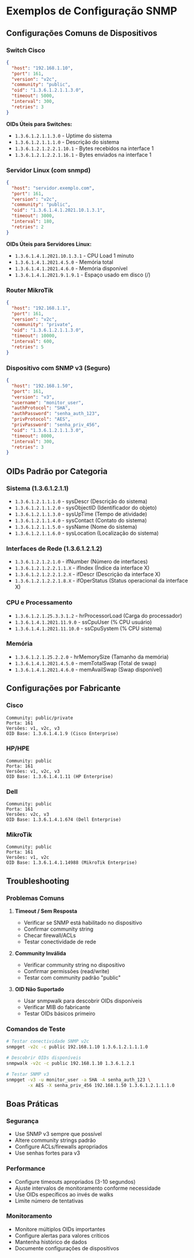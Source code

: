 # Exemplos de Configuração SNMP

## Configurações Comuns de Dispositivos

### Switch Cisco

```json
{
  "host": "192.168.1.10",
  "port": 161,
  "version": "v2c",
  "community": "public",
  "oid": "1.3.6.1.2.1.1.3.0",
  "timeout": 5000,
  "interval": 300,
  "retries": 3
}
```

**OIDs Úteis para Switches:**
- `1.3.6.1.2.1.1.3.0` - Uptime do sistema
- `1.3.6.1.2.1.1.1.0` - Descrição do sistema
- `1.3.6.1.2.1.2.2.1.10.1` - Bytes recebidos na interface 1
- `1.3.6.1.2.1.2.2.1.16.1` - Bytes enviados na interface 1

### Servidor Linux (com snmpd)

```json
{
  "host": "servidor.exemplo.com",
  "port": 161,
  "version": "v2c",
  "community": "public",
  "oid": "1.3.6.1.4.1.2021.10.1.3.1",
  "timeout": 3000,
  "interval": 180,
  "retries": 2
}
```

**OIDs Úteis para Servidores Linux:**
- `1.3.6.1.4.1.2021.10.1.3.1` - CPU Load 1 minuto
- `1.3.6.1.4.1.2021.4.5.0` - Memória total
- `1.3.6.1.4.1.2021.4.6.0` - Memória disponível
- `1.3.6.1.4.1.2021.9.1.9.1` - Espaço usado em disco (/)

### Router MikroTik

```json
{
  "host": "192.168.1.1",
  "port": 161,
  "version": "v2c",
  "community": "private",
  "oid": "1.3.6.1.2.1.1.3.0",
  "timeout": 10000,
  "interval": 600,
  "retries": 5
}
```

### Dispositivo com SNMP v3 (Seguro)

```json
{
  "host": "192.168.1.50",
  "port": 161,
  "version": "v3",
  "username": "monitor_user",
  "authProtocol": "SHA",
  "authPassword": "senha_auth_123",
  "privProtocol": "AES",
  "privPassword": "senha_priv_456",
  "oid": "1.3.6.1.2.1.1.3.0",
  "timeout": 8000,
  "interval": 300,
  "retries": 3
}
```

## OIDs Padrão por Categoria

### Sistema (1.3.6.1.2.1.1)
- `1.3.6.1.2.1.1.1.0` - sysDescr (Descrição do sistema)
- `1.3.6.1.2.1.1.2.0` - sysObjectID (Identificador do objeto)
- `1.3.6.1.2.1.1.3.0` - sysUpTime (Tempo de atividade)
- `1.3.6.1.2.1.1.4.0` - sysContact (Contato do sistema)
- `1.3.6.1.2.1.1.5.0` - sysName (Nome do sistema)
- `1.3.6.1.2.1.1.6.0` - sysLocation (Localização do sistema)

### Interfaces de Rede (1.3.6.1.2.1.2)
- `1.3.6.1.2.1.2.1.0` - ifNumber (Número de interfaces)
- `1.3.6.1.2.1.2.2.1.1.X` - ifIndex (Índice da interface X)
- `1.3.6.1.2.1.2.2.1.2.X` - ifDescr (Descrição da interface X)
- `1.3.6.1.2.1.2.2.1.8.X` - ifOperStatus (Status operacional da interface X)

### CPU e Processamento
- `1.3.6.1.2.1.25.3.3.1.2` - hrProcessorLoad (Carga do processador)
- `1.3.6.1.4.1.2021.11.9.0` - ssCpuUser (% CPU usuário)
- `1.3.6.1.4.1.2021.11.10.0` - ssCpuSystem (% CPU sistema)

### Memória
- `1.3.6.1.2.1.25.2.2.0` - hrMemorySize (Tamanho da memória)
- `1.3.6.1.4.1.2021.4.5.0` - memTotalSwap (Total de swap)
- `1.3.6.1.4.1.2021.4.6.0` - memAvailSwap (Swap disponível)

## Configurações por Fabricante

### Cisco
```
Community: public/private
Porta: 161
Versões: v1, v2c, v3
OID Base: 1.3.6.1.4.1.9 (Cisco Enterprise)
```

### HP/HPE
```
Community: public
Porta: 161
Versões: v1, v2c, v3
OID Base: 1.3.6.1.4.1.11 (HP Enterprise)
```

### Dell
```
Community: public
Porta: 161
Versões: v2c, v3
OID Base: 1.3.6.1.4.1.674 (Dell Enterprise)
```

### MikroTik
```
Community: public
Porta: 161
Versões: v1, v2c
OID Base: 1.3.6.1.4.1.14988 (MikroTik Enterprise)
```

## Troubleshooting

### Problemas Comuns

1. **Timeout / Sem Resposta**
   - Verificar se SNMP está habilitado no dispositivo
   - Confirmar community string
   - Checar firewall/ACLs
   - Testar conectividade de rede

2. **Community Inválida**
   - Verificar community string no dispositivo
   - Confirmar permissões (read/write)
   - Testar com community padrão "public"

3. **OID Não Suportado**
   - Usar snmpwalk para descobrir OIDs disponíveis
   - Verificar MIB do fabricante
   - Testar OIDs básicos primeiro

### Comandos de Teste

```bash
# Testar conectividade SNMP v2c
snmpget -v2c -c public 192.168.1.10 1.3.6.1.2.1.1.1.0

# Descobrir OIDs disponíveis
snmpwalk -v2c -c public 192.168.1.10 1.3.6.1.2.1

# Testar SNMP v3
snmpget -v3 -u monitor_user -a SHA -A senha_auth_123 \
        -x AES -X senha_priv_456 192.168.1.50 1.3.6.1.2.1.1.1.0
```

## Boas Práticas

### Segurança
- Use SNMP v3 sempre que possível
- Altere community strings padrão
- Configure ACLs/firewalls apropriados
- Use senhas fortes para v3

### Performance
- Configure timeouts apropriados (3-10 segundos)
- Ajuste intervalos de monitoramento conforme necessidade
- Use OIDs específicos ao invés de walks
- Limite número de tentativas

### Monitoramento
- Monitore múltiplos OIDs importantes
- Configure alertas para valores críticos
- Mantenha histórico de dados
- Documente configurações de dispositivos
